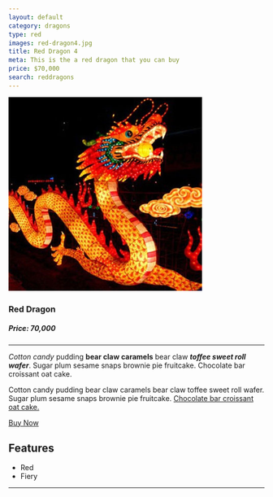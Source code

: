 ```yaml
---
layout: default
category: dragons
type: red
images: red-dragon4.jpg
title: Red Dragon 4
meta: This is the a red dragon that you can buy
price: $70,000
search: reddragons
---
```


![images](/images/red-dragon4.jpg)

### Red Dragon
##### Price: 70,000

<hr>

*Cotton candy* pudding **bear claw caramels** bear claw ***toffee sweet roll wafer***. Sugar plum sesame snaps brownie pie fruitcake. Chocolate bar croissant oat cake.

Cotton candy pudding bear claw caramels bear claw toffee sweet roll wafer. Sugar plum sesame snaps brownie pie fruitcake. [Chocolate bar croissant oat cake.]()

<a class="btn2" href="{{site.baseurl}}/cart/"> Buy Now</a>

## Features

- Red
- Fiery

<hr>
